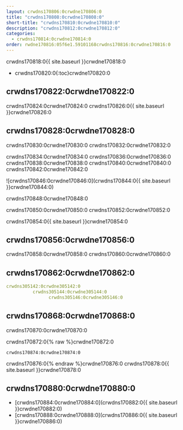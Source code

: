 ```yaml
---
layout: crwdns170806:0crwdne170806:0
title: "crwdns170808:0crwdne170808:0"
short-title: "crwdns170810:0crwdne170810:0"
description: "crwdns170812:0crwdne170812:0"
categories:
  - crwdns170814:0crwdne170814:0
order: rwdne170816:05f6e1.59101168crwdns170816:0crwdne170816:0
---
```


crwdns170818:0{{ site.baseurl }}crwdne170818:0

- crwdns170820:0{:toc}crwdne170820:0

## crwdns170822:0crwdne170822:0

crwdns170824:0crwdne170824:0 crwdns170826:0{{ site.baseurl }}crwdne170826:0

## crwdns170828:0crwdne170828:0

crwdns170830:0crwdne170830:0 crwdns170832:0crwdne170832:0

crwdns170834:0crwdne170834:0 crwdns170836:0crwdne170836:0 crwdns170838:0crwdne170838:0 crwdns170840:0crwdne170840:0 crwdns170842:0crwdne170842:0

![crwdns170846:0crwdne170846:0](crwdns170844:0{{ site.baseurl }}crwdne170844:0)

crwdns170848:0crwdne170848:0

crwdns170850:0crwdne170850:0 crwdns170852:0crwdne170852:0

crwdns170854:0{{ site.baseurl }}crwdne170854:0

## crwdns170856:0crwdne170856:0

crwdns170858:0crwdne170858:0 crwdns170860:0crwdne170860:0

## crwdns170862:0crwdne170862:0

```yaml
crwdns305142:0crwdne305142:0
          crwdns305144:0crwdne305144:0
                crwdns305146:0crwdne305146:0
```

## crwdns170868:0crwdne170868:0

crwdns170870:0crwdne170870:0

crwdns170872:0{% raw %}crwdne170872:0

    crwdns170874:0crwdne170874:0
    

crwdns170876:0{% endraw %}crwdne170876:0 crwdns170878:0{{ site.baseurl }}crwdne170878:0

## crwdns170880:0crwdne170880:0

- [crwdns170884:0crwdne170884:0](crwdns170882:0{{ site.baseurl }}crwdne170882:0)
- [crwdns170888:0crwdne170888:0](crwdns170886:0{{ site.baseurl }}crwdne170886:0)